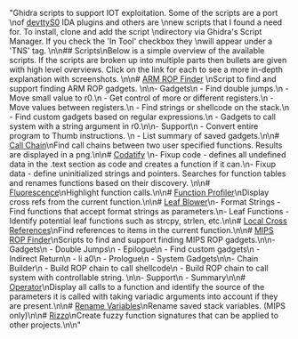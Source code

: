 "Ghidra scripts to support IOT exploitation. Some of the scripts are a port \nof [devttyS0](https://github.com/devttys0/ida) IDA plugins and others are \nnew scripts that I found a need for. To install, clone and add the script \ndirectory via Ghidra's Script Manager. If you check the 'In Tool' checkbox they \nwill appear under a 'TNS' tag. \n\n## Scripts\nBelow is a simple overview of the available scripts. If the scripts are broken up into multiple parts then bullets are given with high level overviews. Click on the link for each to see a more in-depth explanation with screenshots. \n\n# [ARM ROP Finder](readmes/armrop.md) \nScript to find and support finding ARM ROP gadgets. \n\n- Gadgets\n    - Find double jumps.\n    - Move small value to r0.\n    - Get control of more or different registers.\n    - Move values between registers.\n    - Find strings or shellcode on the stack.\n    - Find custom gadgets based on regular expressions.\n    - Gadgets to call system with a string argument in r0.\n\n- Support\n    - Convert entire program to Thumb instructions. \n    - List summary of saved gadgets.\n\n# [Call Chain](readmes/callchain.md)\nFind call chains between two user specified functions. Results are displayed in a png.\n\n# [Codatify](readmes/codatify.md) \n- Fixup code - defines all undefined data in the .text section as code and creates a function if it can.\n- Fixup data - define uninitialized strings and pointers. Searches for function tables and renames functions based on their discovery. \n\n# [Fluorescence](readmes/fluorescence.md)\nHighlight function calls.\n\n# [Function Profiler](readmes/func_profiler.md)\nDisplay cross refs from the current function.\n\n# [Leaf Blower](readmes/leafblower.md)\n- Format Strings - Find functions that accept format strings as parameters.\n- Leaf Functions - Identify potential leaf functions such as strcpy, strlen, etc.\n\n# [Local Cross References](readmes/local_cross_ref.md)\nFind references to items in the current function.\n\n# [MIPS ROP Finder](readmes/mips_rop.md)\nScripts to find and support finding MIPS ROP gadgets.\n\n- Gadgets\n    - Double Jumps\n    - Epilogue\n    - Find custom gadgets\n    - Indirect Return\n    - li a0\n    - Prologue\n    - System Gadgets\n\n- Chain Builder\n    - Build ROP chain to call shellcode\n    - Build ROP chain to call system with controllable string. \n\n- Support\n    - Summary\n\n# [Operator](readmes/operator.md)\nDisplay all calls to a function and identify the source of the parameters it is called with taking variadic arguments into account if they are present.\n\n# [Rename Variables](readmes/rename_variables.md)\nRename saved stack variables. (MIPS only)\n\n# [Rizzo](readmes/rizzo.md)\nCreate fuzzy function signatures that can be applied to other projects.\n\n"